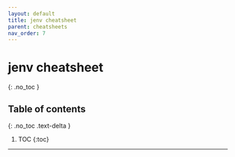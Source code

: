 ```yaml
---
layout: default
title: jenv cheatsheet
parent: cheatsheets
nav_order: 7
---
```

# jenv cheatsheet
{: .no_toc }

## Table of contents
{: .no_toc .text-delta }

1. TOC
{:toc}

---
